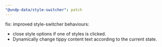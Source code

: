 ```yaml
---
"@undp-data/style-switcher": patch
---
```


fix: improved style-switcher behaviours:

- close style options if one of styles is clicked.
- Dynamically change tippy content text according to the current state.
